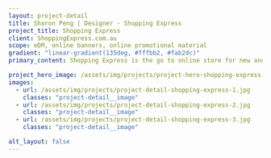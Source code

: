 ```yaml
---
layout: project-detail
title: Sharon Peng | Designer - Shopping Express
project_title: Shopping Express
client: ShoppingExpress.com.au
scope: eDM, online banners, online promotional material
gradient: "linear-gradient(135deg, #fffbb2, #fab2dc)"
primary_content: Shopping Express is the go to online store for new and quality computer gadgets in the lowest prices. With its fast paced promotions and sales, this means they’re pushing out online materials daily. Creating striking online banners and eDMs are important to gain attention.

project_hero_image: /assets/img/projects/project-hero-shopping-express-2.jpg
images:
  - url: /assets/img/projects/project-detail-shopping-express-1.jpg
    classes: "project-detail__image"
  - url: /assets/img/projects/project-detail-shopping-express-2.jpg
    classes: "project-detail__image"
  - url: /assets/img/projects/project-detail-shopping-express-3.jpg
    classes: "project-detail__image"

alt_layout: false
---
```

